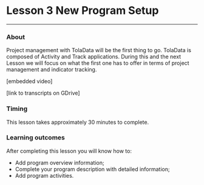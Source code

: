 # Lesson 3 New Program Setup

---

### About

Project management with TolaData will be the first thing to go. TolaData is composed of Activity and Track applications. During this and the next Lesson we will focus on what the first one has to offer in terms of project management and indicator tracking. 

\[embedded video\]

\[link to transcripts on GDrive\]

### Timing

This lesson takes approximately 30 minutes to complete.

### Learning outcomes

After completing this lesson you will know how to:

* Add program overview information;
* Complete your program description with detailed information;
* Add program activities.

## 

## 



